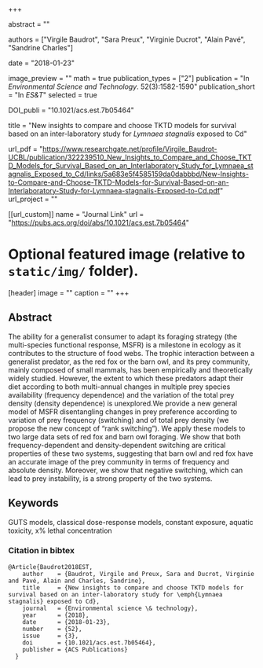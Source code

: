 +++

  abstract = ""
  
  authors = ["Virgile Baudrot", "Sara Preux", "Virginie Ducrot", "Alain Pavé", "Sandrine Charles"]

date = "2018-01-23"

image_preview = ""
math = true
publication_types = ["2"]
publication = "In *Environmental Science and Technology*. 52(3):1582-1590"
publication_short = "In *ES&T*"
selected = true

  DOI_publi = "10.1021/acs.est.7b05464"

  title = "New insights to compare and choose TKTD models for survival based on an inter-laboratory study for *Lymnaea stagnalis* exposed to Cd"
  
  url_pdf = "https://www.researchgate.net/profile/Virgile_Baudrot-UCBL/publication/322239510_New_Insights_to_Compare_and_Choose_TKTD_Models_for_Survival_Based_on_an_Interlaboratory_Study_for_Lymnaea_stagnalis_Exposed_to_Cd/links/5a683e5f4585159da0dabbbd/New-Insights-to-Compare-and-Choose-TKTD-Models-for-Survival-Based-on-an-Interlaboratory-Study-for-Lymnaea-stagnalis-Exposed-to-Cd.pdf"
  url_project = ""


[[url_custom]]
name = "Journal Link"
url = "https://pubs.acs.org/doi/abs/10.1021/acs.est.7b05464"

# Optional featured image (relative to `static/img/` folder).
[header]
image = ""
caption = ""
+++

## Abstract

The ability for a generalist consumer to adapt its foraging strategy (the multi-species functional response, MSFR) is a milestone in ecology as it contributes to the structure of food webs. The trophic interaction between a generalist predator, as the red fox or the barn owl, and its prey community, mainly composed of small mammals, has been empirically and theoretically widely studied. However, the extent to which these predators adapt their diet according to both multi-annual changes in multiple prey species availability (frequency dependence) and the variation of the total prey density (density dependence) is unexplored.We provide a new general model of MSFR disentangling changes in prey preference according to variation of prey frequency (switching) and of total prey density (we propose the new concept of “rank switching”). We apply these models to two large data sets of red fox and barn owl foraging. We show that both frequency-dependent and density-dependent switching are critical properties of these two systems, suggesting that barn owl and red fox have an accurate image of the prey community in terms of frequency and absolute density. Moreover, we show that negative switching, which can lead to prey instability, is a strong property of the two systems.

##  Keywords

  GUTS models, classical dose-response models, constant exposure, aquatic toxicity, x% lethal concentration


### Citation in bibtex

```
@Article{Baudrot2018EST,
    author    = {Baudrot, Virgile and Preux, Sara and Ducrot, Virginie and Pavé, Alain and Charles, Sandrine},
    title     = {New insights to compare and choose TKTD models for survival based on an inter-laboratory study for \emph{Lymnaea stagnalis} exposed to Cd},
    journal   = {Environmental science \& technology},
    year      = {2018},
    date      = {2018-01-23},
    number    = {52},
    issue     = {3},
    doi       = {10.1021/acs.est.7b05464},
    publisher = {ACS Publications}
  }
```
